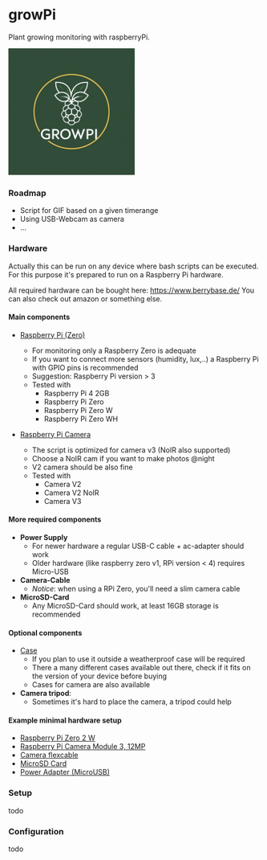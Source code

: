 # growPi
Plant growing monitoring with raspberryPi.

<img src="img/logo.jpeg" width="50%">

### Roadmap
* Script for GIF based on a given timerange
* Using USB-Webcam as camera
* ...

### Hardware
Actually this can be run on any device where bash scripts can be executed. For this purpose it's prepared to
run on a Raspberry Pi hardware.

All required hardware can be bought here: https://www.berrybase.de/
You can also check out amazon or something else.

#### Main components
* [Raspberry Pi (Zero)](https://www.raspberrypi.com/documentation/computers/raspberry-pi.html)
  * For monitoring only a Raspberry Zero is adequate
  * If you want to connect more sensors (humidity, lux,..) a Raspberry Pi with GPIO pins is recommended
  * Suggestion: Raspberry Pi version > 3
  * Tested with 
    * Raspberry Pi 4 2GB
    * Raspberry Pi Zero
    * Raspberry Pi Zero W
    * Raspberry Pi Zero WH
  

* [Raspberry Pi Camera](https://www.raspberrypi.com/documentation/accessories/camera.html)
  * The script is optimized for camera v3 (NoIR also supported)
  * Choose a NoIR cam if you want to make photos @night
  * V2 camera should be also fine
  * Tested with
    * Camera V2
    * Camera V2 NoIR
    * Camera V3

#### More required components
* **Power Supply**
  * For newer hardware a regular USB-C cable + ac-adapter should work
  * Older hardware (like raspberry zero v1, RPi version < 4) requires Micro-USB
* **Camera-Cable**
  * _Notice_: when using a RPi Zero, you'll need a slim camera cable
* **MicroSD-Card**
  * Any MicroSD-Card should work, at least 16GB storage is recommended

#### Optional components
* [Case](https://www.raspberrypi.com/products/case/)
  * If you plan to use it outside a weatherproof case will be required
  * There a many different cases available out there, check if it fits on the version of your device before buying
  * Cases for camera are also available
* **Camera tripod**:
  * Sometimes it's hard to place the camera, a tripod could help

#### Example minimal hardware setup
* [Raspberry Pi Zero 2 W](https://www.berrybase.de/raspberry-pi-zero-2-w)
* [Raspberry Pi Camera Module 3, 12MP ](https://www.berrybase.de/raspberry-pi-camera-module-3-12mp)
* [Camera flexcable](https://www.berrybase.de/flexkabel-fuer-raspberry-pi-zero-und-kameramodul)
* [MicroSD Card](https://www.berrybase.de/sandisk-ultra-microsdhc-a1-120mb/s-class-10-speicherkarte-adapter-32gb)
* [Power Adapter (MicroUSB)](https://www.berrybase.de/micro-usb-netzteil-fuer-raspberry-pi-5v/2-5a-schwarz)
### Setup
todo

### Configuration
todo
